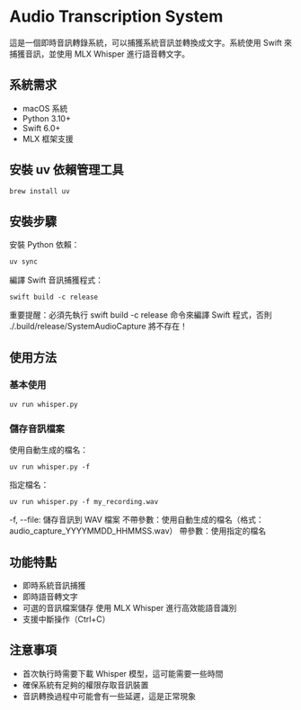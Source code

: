 # Audio Transcription System
這是一個即時音訊轉錄系統，可以捕獲系統音訊並轉換成文字。系統使用 Swift 來捕獲音訊，並使用 MLX Whisper 進行語音轉文字。

## 系統需求
- macOS 系統
- Python 3.10+
- Swift 6.0+
- MLX 框架支援

## 安裝 uv 依賴管理工具
```bash
brew install uv
```

## 安裝步驟
安裝 Python 依賴：
```bash
uv sync
```
編譯 Swift 音訊捕獲程式：
```
swift build -c release
```
重要提醒：必須先執行 swift build -c release 命令來編譯 Swift 程式，否則 ./.build/release/SystemAudioCapture 將不存在！

## 使用方法
### 基本使用
```
uv run whisper.py
```
### 儲存音訊檔案
使用自動生成的檔名：
```
uv run whisper.py -f 
```
指定檔名：
```
uv run whisper.py -f my_recording.wav
```

-f, --file: 儲存音訊到 WAV 檔案
  不帶參數：使用自動生成的檔名（格式：audio_capture_YYYYMMDD_HHMMSS.wav）
  帶參數：使用指定的檔名

## 功能特點
- 即時系統音訊捕獲
- 即時語音轉文字
- 可選的音訊檔案儲存
使用 MLX Whisper 進行高效能語音識別
- 支援中斷操作（Ctrl+C）

## 注意事項
- 首次執行時需要下載 Whisper 模型，這可能需要一些時間
- 確保系統有足夠的權限存取音訊裝置
- 音訊轉換過程中可能會有一些延遲，這是正常現象
